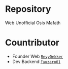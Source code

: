 # Repository
Web Unofficial Osis Mafath

# Countributor
- Founder Web [`RevyDekker`](https://github.com/revydekker)
- Dev Backend [`Fauzaro01`](https://github.com/fauzaro01)

